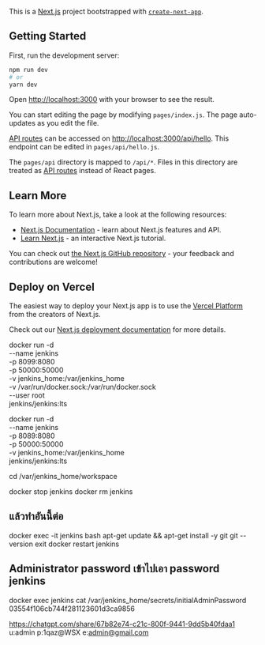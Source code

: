 This is a [Next.js](https://nextjs.org/) project bootstrapped with [`create-next-app`](https://github.com/vercel/next.js/tree/canary/packages/create-next-app).

## Getting Started

First, run the development server:

```bash
npm run dev
# or
yarn dev
```

Open [http://localhost:3000](http://localhost:3000) with your browser to see the result.

You can start editing the page by modifying `pages/index.js`. The page auto-updates as you edit the file.

[API routes](https://nextjs.org/docs/api-routes/introduction) can be accessed on [http://localhost:3000/api/hello](http://localhost:3000/api/hello). This endpoint can be edited in `pages/api/hello.js`.

The `pages/api` directory is mapped to `/api/*`. Files in this directory are treated as [API routes](https://nextjs.org/docs/api-routes/introduction) instead of React pages.

## Learn More

To learn more about Next.js, take a look at the following resources:

- [Next.js Documentation](https://nextjs.org/docs) - learn about Next.js features and API.
- [Learn Next.js](https://nextjs.org/learn) - an interactive Next.js tutorial.

You can check out [the Next.js GitHub repository](https://github.com/vercel/next.js/) - your feedback and contributions are welcome!

## Deploy on Vercel

The easiest way to deploy your Next.js app is to use the [Vercel Platform](https://vercel.com/new?utm_medium=default-template&filter=next.js&utm_source=create-next-app&utm_campaign=create-next-app-readme) from the creators of Next.js.

Check out our [Next.js deployment documentation](https://nextjs.org/docs/deployment) for more details.



<!-- jenkins -->


  docker run -d \
  --name jenkins \
  -p 8099:8080 \
  -p 50000:50000 \
  -v jenkins_home:/var/jenkins_home \
  -v /var/run/docker.sock:/var/run/docker.sock \
  --user root \
  jenkins/jenkins:lts

docker run -d \
  --name jenkins \
  -p 8089:8080 \
  -p 50000:50000 \
  -v jenkins_home:/var/jenkins_home \
  jenkins/jenkins:lts

cd /var/jenkins_home/workspace

docker stop jenkins
docker rm jenkins

## แล้วทำอันนี้ต่อ
docker exec -it jenkins bash
apt-get update && apt-get install -y git
git --version
exit
docker restart jenkins




## Administrator password เข้าไปเอา password jenkins
docker exec jenkins cat /var/jenkins_home/secrets/initialAdminPassword
03554f106cb744f281123601d3ca9856

https://chatgpt.com/share/67b82e74-c21c-800f-9441-9dd5b40fdaa1
u:admin
p:1qaz@WSX
e:admin@gmail.com